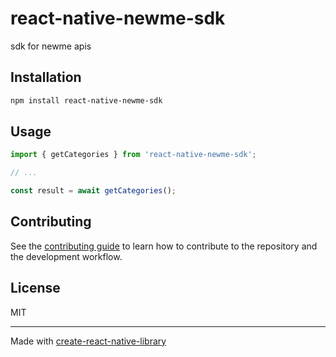# react-native-newme-sdk

sdk for newme apis

## Installation

```sh
npm install react-native-newme-sdk
```

## Usage

```js
import { getCategories } from 'react-native-newme-sdk';

// ...

const result = await getCategories();
```

## Contributing

See the [contributing guide](CONTRIBUTING.md) to learn how to contribute to the repository and the development workflow.

## License

MIT

---

Made with [create-react-native-library](https://github.com/callstack/react-native-builder-bob)
